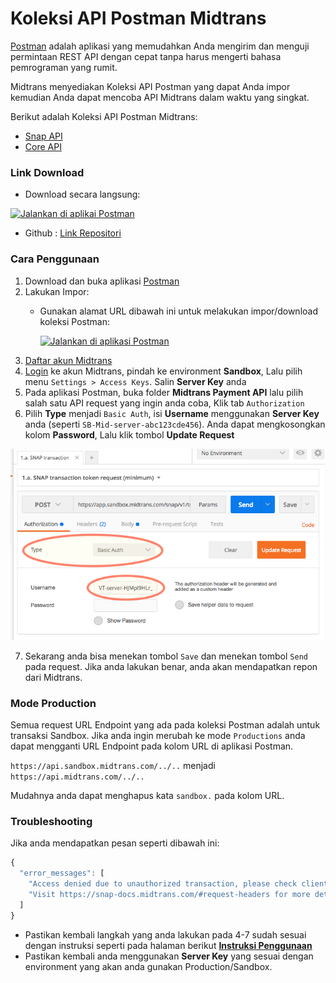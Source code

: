 # Koleksi API Postman Midtrans

[Postman](https://www.getpostman.com/) adalah aplikasi yang memudahkan Anda mengirim dan menguji permintaan REST API dengan cepat tanpa harus mengerti bahasa pemrograman yang rumit.

Midtrans menyediakan Koleksi API Postman yang dapat Anda impor kemudian Anda dapat mencoba API Midtrans dalam waktu yang singkat.

Berikut adalah Koleksi API Postman Midtrans: 
* [Snap API](http://snap-docs.midtrans.com)
* [Core API](http://api-docs.midtrans.com)

### Link Download

- Download secara langsung:

[![Jalankan di aplikai Postman](https://run.pstmn.io/button.svg)](https://app.getpostman.com/run-collection/af068be08b5d1a422796)
- Github : [Link Repositori](https://github.com/midtrans/Midtrans-Payment-API-Postman-Collections)


### Cara Penggunaan

1. Download dan buka aplikasi [Postman](https://www.getpostman.com)
2. Lakukan Impor:
    - Gunakan alamat URL dibawah ini untuk melakukan impor/download koleksi Postman:

        [![Jalankan di aplikasi Postman](https://run.pstmn.io/button.svg)](https://app.getpostman.com/run-collection/af068be08b5d1a422796)
3. [Daftar akun Midtrans](/en/midtrans-account/overview)
4. [Login](http://dashboard.midtrans.com) ke akun Midtrans, pindah ke environment **Sandbox**, Lalu pilih menu `Settings > Access Keys`. Salin **Server Key** anda
5. Pada aplikasi Postman, buka folder **Midtrans Payment API** lalu pilih salah satu API request yang ingin anda coba, Klik tab `Authorization`
6. Pilih **Type** menjadi `Basic Auth`, isi **Username** menggunakan **Server Key** anda (seperti `SB-Mid-server-abc123cde456`). Anda dapat mengkosongkan kolom **Password**, Lalu klik tombol **Update Request**

![Postman Usage](./../../asset/image/tech-ref-postman-collection.png)

7. Sekarang anda bisa menekan tombol `Save` dan menekan tombol `Send` pada request. Jika anda lakukan benar, anda akan mendapatkan repon dari Midtrans.

### Mode Production

Semua request URL Endpoint yang ada pada koleksi Postman adalah untuk transaksi Sandbox. Jika anda ingin merubah ke mode `Productions` anda dapat mengganti URL Endpoint pada kolom URL di aplikasi Postman.

`https://api.sandbox.midtrans.com/../..`
menjadi `https://api.midtrans.com/../..`

Mudahnya anda dapat menghapus kata `sandbox.` pada kolom URL.

### Troubleshooting

Jika anda mendapatkan pesan seperti dibawah ini: 
```javascript
{
  "error_messages": [
    "Access denied due to unauthorized transaction, please check client or server key",
    "Visit https://snap-docs.midtrans.com/#request-headers for more details"
  ]
}
```
- Pastikan kembali langkah yang anda lakukan pada 4-7 sudah sesuai dengan instruksi seperti pada halaman berikut **[Instruksi Penggunaan](#cara-penggunaan)**
- Pastikan kembali anda menggunakan **Server Key** yang sesuai dengan environment yang akan anda gunakan Production/Sandbox.